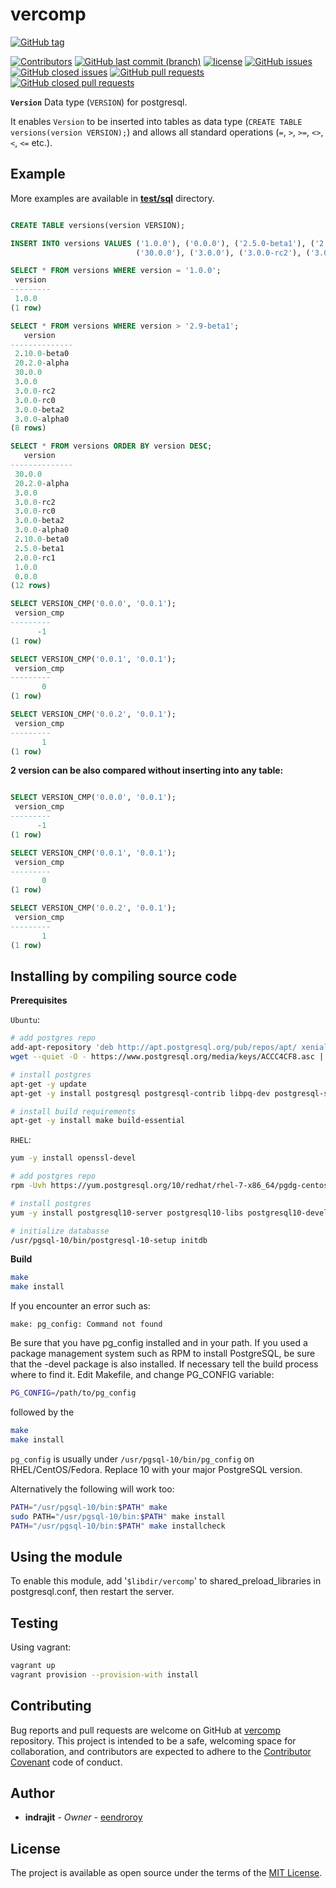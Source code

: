 # vercomp

[![GitHub tag](https://img.shields.io/github/tag/eendroroy/vercomp.svg)](https://github.com/eendroroy/vercomp/tags)

[![Contributors](https://img.shields.io/github/contributors/eendroroy/vercomp.svg)](https://github.com/eendroroy/vercomp/graphs/contributors)
[![GitHub last commit (branch)](https://img.shields.io/github/last-commit/eendroroy/vercomp/master.svg)](https://github.com/eendroroy/vercomp)
[![license](https://img.shields.io/github/license/eendroroy/vercomp.svg)](https://github.com/eendroroy/vercomp/blob/master/LICENSE)
[![GitHub issues](https://img.shields.io/github/issues/eendroroy/vercomp.svg)](https://github.com/eendroroy/vercomp/issues)
[![GitHub closed issues](https://img.shields.io/github/issues-closed/eendroroy/vercomp.svg)](https://github.com/eendroroy/vercomp/issues?q=is%3Aissue+is%3Aclosed)
[![GitHub pull requests](https://img.shields.io/github/issues-pr/eendroroy/vercomp.svg)](https://github.com/eendroroy/vercomp/pulls)
[![GitHub closed pull requests](https://img.shields.io/github/issues-pr-closed/eendroroy/vercomp.svg)](https://github.com/eendroroy/vercomp/pulls?q=is%3Apr+is%3Aclosed)

**`Version`** Data type (`VERSION`) for postgresql.

It enables `Version` to be inserted into tables as data type (`CREATE TABLE versions(version VERSION);`)
and allows all standard operations (`=`, `>`, `>=`, `<>`, `<`, `<=` etc.).

## Example

More examples are available in **[test/sql](test/sql)** directory.

```sql

CREATE TABLE versions(version VERSION);

INSERT INTO versions VALUES ('1.0.0'), ('0.0.0'), ('2.5.0-beta1'), ('2.0.0-rc1'), ('2.10.0-beta0'), ('20.2.0-alpha'),
                            ('30.0.0'), ('3.0.0'), ('3.0.0-rc2'), ('3.0.0-rc0'), ('3.0.0-beta2'), ('3.0.0-alpha0');

SELECT * FROM versions WHERE version = '1.0.0';
 version 
---------
 1.0.0
(1 row)

SELECT * FROM versions WHERE version > '2.9-beta1';
   version    
--------------
 2.10.0-beta0
 20.2.0-alpha
 30.0.0
 3.0.0
 3.0.0-rc2
 3.0.0-rc0
 3.0.0-beta2
 3.0.0-alpha0
(8 rows)

SELECT * FROM versions ORDER BY version DESC;
   version    
--------------
 30.0.0
 20.2.0-alpha
 3.0.0
 3.0.0-rc2
 3.0.0-rc0
 3.0.0-beta2
 3.0.0-alpha0
 2.10.0-beta0
 2.5.0-beta1
 2.0.0-rc1
 1.0.0
 0.0.0
(12 rows)

SELECT VERSION_CMP('0.0.0', '0.0.1');
 version_cmp 
---------
      -1
(1 row)

SELECT VERSION_CMP('0.0.1', '0.0.1');
 version_cmp 
---------
       0
(1 row)

SELECT VERSION_CMP('0.0.2', '0.0.1');
 version_cmp 
---------
       1
(1 row)

```

**2 version can be also compared without inserting into any table:**

```sql

SELECT VERSION_CMP('0.0.0', '0.0.1');
 version_cmp 
---------
      -1
(1 row)

SELECT VERSION_CMP('0.0.1', '0.0.1');
 version_cmp 
---------
       0
(1 row)

SELECT VERSION_CMP('0.0.2', '0.0.1');
 version_cmp 
---------
       1
(1 row)

```

## Installing by compiling source code

**Prerequisites**

`Ubuntu`:

```bash
# add postgres repo
add-apt-repository 'deb http://apt.postgresql.org/pub/repos/apt/ xenial-pgdg main'
wget --quiet -O - https://www.postgresql.org/media/keys/ACCC4CF8.asc | sudo apt-key add -

# install postgres
apt-get -y update
apt-get -y install postgresql postgresql-contrib libpq-dev postgresql-server-dev-all

# install build requirements
apt-get -y install make build-essential
```

`RHEL`:

```bash
yum -y install openssl-devel

# add postgres repo
rpm -Uvh https://yum.postgresql.org/10/redhat/rhel-7-x86_64/pgdg-centos10-10-2.noarch.rpm

# install postgres
yum -y install postgresql10-server postgresql10-libs postgresql10-devel postgresql10-contrib

# initialize databasse
/usr/pgsql-10/bin/postgresql-10-setup initdb
```

**Build**

```bash
make
make install
```

If you encounter an error such as:

```
make: pg_config: Command not found
```

Be sure that you have pg_config installed and in your path. If you used 
a package management system such as RPM to install PostgreSQL, be sure 
that the -devel package is also installed. If necessary tell the build 
process where to find it. Edit Makefile, and change PG_CONFIG variable:

```bash
PG_CONFIG=/path/to/pg_config
```

followed by the

```bash
make
make install
```

`pg_config` is usually under `/usr/pgsql-10/bin/pg_config` on 
RHEL/CentOS/Fedora. Replace 10 with your major PostgreSQL version.

Alternatively the following will work too:

```bash
PATH="/usr/pgsql-10/bin:$PATH" make
sudo PATH="/usr/pgsql-10/bin:$PATH" make install
PATH="/usr/pgsql-10/bin:$PATH" make installcheck
```

## Using the module

To enable this module, add '`$libdir/vercomp`' to 
shared_preload_libraries in postgresql.conf, then restart the server.

## Testing

Using vagrant:

```bash
vagrant up
vagrant provision --provision-with install
```

## Contributing

Bug reports and pull requests are welcome on GitHub at [vercomp](https://github.com/eendroroy/vercomp) repository.
This project is intended to be a safe, welcoming space for collaboration, and contributors are expected to adhere to the [Contributor Covenant](http://contributor-covenant.org) code of conduct.

## Author

* **indrajit** - *Owner* - [eendroroy](https://github.com/eendroroy)

## License

The project is available as open source under the terms of the [MIT License](http://opensource.org/licenses/MIT).
